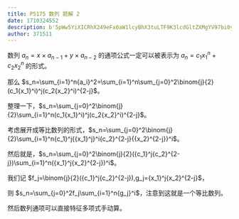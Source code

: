 ```yaml
---
title: P5175 数列 题解 2
date: 1710324552
description: b'5pWw5YiXICRhX249eFx0aW1lcyBhX3tuLTF9K3lcdGltZXMgYV97bi0yfSQg55qE6YCa6aG55YWs5byP5LiA5a6a5Y+v5Lul6KKr6KGo56S65Li6ICRhX249Y18xe3hfMX1ebitjXzJ7eF8yfV5uJCDnmoTlvaLlvI/jgIIKCumCo+S5iCAkc19uPVxzdW1fe2k9MX1ebnthX2l9XjI9XHN1bV97aT0xfV4='
author: 371511
---
```


数列 $a_n=x\times a_{n-1}+y\times a_{n-2}$ 的通项公式一定可以被表示为 $a_n=c_1{x_1}^n+c_2{x_2}^n$ 的形式。

那么 $s_n=\sum_{i=1}^n{a_i}^2=\sum_{i=1}^n\sum_{j=0}^2\binom{j}{2}(c_1{x_1}^i)^j(c_2{x_2}^i)^{2-j}$。

整理一下，$s_n=\sum_{j=0}^2\binom{j}{2}\sum_{i=1}^n(c_1{x_1}^i)^j(c_2{x_2}^i)^{2-j}$。

考虑展开成等比数列的形式，$s_n=\sum_{j=0}^2\binom{j}{2}\sum_{i=1}^n{c_1}^j{{x_1}^j}^i{c_2}^{2-j}{{x_2}^{2-j}}^i$。

然后就是，$s_n=\sum_{j=0}^2\binom{j}{2}({c_1}^j{c_2}^{2-j})\sum_{i=1}^n({x_1}^j{x_2}^{2-j})^i$。

我们记 $f_j=\binom{j}{2}({c_1}^j{c_2}^{2-j}),g_j={x_1}^j{x_2}^{2-j}$，

则 $s_n=\sum_{j=0}^2f_j\sum_{i=1}^n{g_j}^i$，注意到这就是一个等比数列。

然后数列通项可以直接特征多项式手动算。
